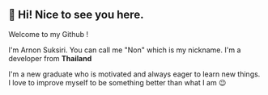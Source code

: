 ## 👋 Hi! Nice to see you here.

Welcome to my Github !

I'm Arnon Suksiri. You can call me "Non" which is my nickname. I'm a developer from **Thailand**

I'm a new graduate who is motivated and always eager to learn new things. I love to improve myself to be something better than what I am :wink:
<!--
**onemoretwo/onemoretwo** is a ✨ _special_ ✨ repository because its `README.md` (this file) appears on your GitHub profile.

Here are some ideas to get you started:

- 🔭 I’m currently working on ...
- 🌱 I’m currently learning ...
- 👯 I’m looking to collaborate on ...
- 🤔 I’m looking for help with ...
- 💬 Ask me about ...
- 📫 How to reach me: ...
- 😄 Pronouns: ...
- ⚡ Fun fact: ...
-->
